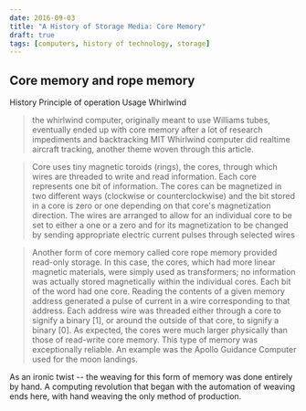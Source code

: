 ```yaml
---
date: 2016-09-03
title: "A History of Storage Media: Core Memory"
draft: true
tags: [computers, history of technology, storage]
---
```

## Core memory and rope memory 

History
Principle of operation
Usage
Whirlwind
> the whirlwind computer, originally meant to use Williams tubes, eventually ended up with core memory after a lot of research impediments and backtracking
> MIT Whirlwind computer did realtime aircraft tracking, another theme woven through this article.

> Core uses tiny magnetic toroids (rings), the cores, through which wires are threaded to write and read information. Each core represents one bit of information. The cores can be magnetized in two different ways (clockwise or counterclockwise) and the bit stored in a core is zero or one depending on that core's magnetization direction. The wires are arranged to allow for an individual core to be set to either a one or a zero and for its magnetization to be changed by sending appropriate electric current pulses through selected wires

> Another form of core memory called core rope memory provided read-only storage. In this case, the cores, which had more linear magnetic materials, were simply used as transformers; no information was actually stored magnetically within the individual cores. Each bit of the word had one core. Reading the contents of a given memory address generated a pulse of current in a wire corresponding to that address. Each address wire was threaded either through a core to signify a binary [1], or around the outside of that core, to signify a binary [0]. As expected, the cores were much larger physically than those of read-write core memory. This type of memory was exceptionally reliable. An example was the Apollo Guidance Computer used for the moon landings.

As an ironic twist -- the weaving for this form of memory was done entirely by hand. A computing revolution that began with the automation of weaving ends here, with hand weaving the only method of production.